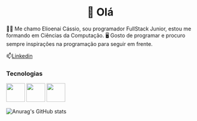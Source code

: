 <center><h1> 👋 Olá </h1></center>

👨‍💻 Me chamo Elioenai Cássio, sou programador FullStack Junior, estou me formando em Ciências da Computação. 🖥️ Gosto de programar e procuro sempre inspirações na programação para seguir em frente.

📫[Linkedin](https://br.linkedin.com/in/elioenaicassio)

### Tecnologias
<p>
<img src="https://cdn.jsdelivr.net/gh/devicons/devicon@latest/icons/javascript/javascript-original.svg" width="50px"/>
<img src="https://cdn.jsdelivr.net/gh/devicons/devicon@latest/icons/git/git-original.svg" width="50px"/>
<img src="https://cdn.jsdelivr.net/gh/devicons/devicon@latest/icons/github/github-original.svg" width="50px"/>
</p>

![Anurag's GitHub stats](https://github-readme-stats.vercel.app/api?username=anuraghazra&show_icons=true&theme=radical)

<!-- <h1>Título 1</h1>
<h2>Título 2</h2>
<h3>Título 3</h3>
<h4>Título 4</h4>
<h5>Título 5</h5>
<h6>Título 6</h6>

*Itálico* ou _Itálico_

**Negrito** ou __Negrito__

***Negrito e Itálico*** ou ___Negrito e Itálico___

* Lista 
  * Sub-Lista 

[Texto da Imagem](Link da Imagem)

![Céu](https://images.unsplash.com/photo-1688651139745-606898a43b52?q=80&w=1974&auto=format&fit=crop&ixlib=rb-4.0.3&ixid=M3wxMjA3fDB8MHxwaG90by1wYWdlfHx8fGVufDB8fHx8fA%3D%3D)

`Linha de Código`

```Bloco de Código```

> Texto das Citações

| Cabeçalho 1 | Cabeçalho 2 |
| - | - |
| Texto 1 | Texto 2 |
| Texto 3 | Texto 4 |

Texto 1 <br>
Texto 2 -->


<!--
**ElioenaiCassio/elioenaicassio** is a ✨ _special_ ✨ repository because its `README.md` (this file) appears on your GitHub profile.

Here are some ideas to get you started:

- 🔭 I’m currently working on ...
- 🌱 I’m currently learning ...
- 👯 I’m looking to collaborate on ...
- 🤔 I’m looking for help with ...
- 💬 Ask me about ...
- 📫 How to reach me: ...
- 😄 Pronouns: ...
- ⚡ Fun fact: ...
-->
